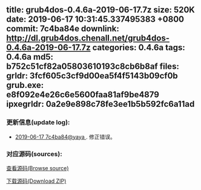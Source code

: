 title: grub4dos-0.4.6a-2019-06-17.7z
size: 520K
date: 2019-06-17 10:31:45.337495383 +0800
commit: 7c4ba84e
downlink: http://dl.grub4dos.chenall.net/grub4dos-0.4.6a-2019-06-17.7z
categories: 0.4.6a
tags: 0.4.6a
md5: b752c51cf82a05803610193c8cb6b8af
files:
  grldr: 3fcf605c3cf9d00ea5f4f5143b09cf0b
  grub.exe: e8f092e4e26c6e5600faa81af9be4879
  ipxegrldr: 0a2e9e898c78fe3ee1b5b592fc6a11ad
---

### 更新信息(update log):
  * [2019-06-17 7c4ba84@yaya ](https://github.com/chenall/grub4dos/commit/7c4ba84e5fa151473aabae4b129cd82f2176b9e5)     ﻿. 修正错误。


### 对应源码(sources):
  [查看源码(Browse source)](https://github.com/chenall/grub4dos/tree/7c4ba84e5fa151473aabae4b129cd82f2176b9e5)

  [下载源码(Download ZIP)](https://github.com/chenall/grub4dos/archive/7c4ba84e5fa151473aabae4b129cd82f2176b9e5.zip)
